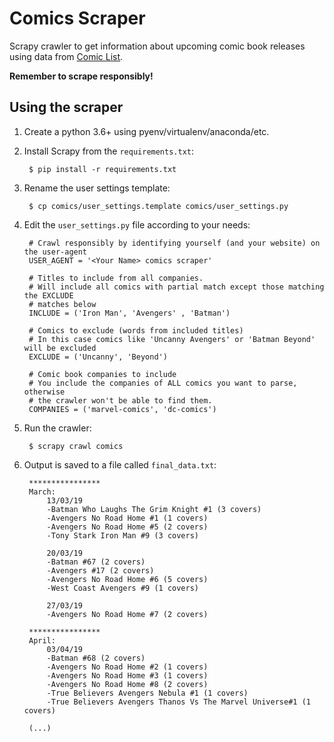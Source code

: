# Comics Scraper

Scrapy crawler to get information about upcoming comic book releases using data from [Comic List](http://www.comiclist.com/index.php).

**Remember to scrape responsibly!**

## Using the scraper

1. Create a python 3.6+ using pyenv/virtualenv/anaconda/etc.
1. Install Scrapy from the `requirements.txt`:

        $ pip install -r requirements.txt

1. Rename the user settings template:

        $ cp comics/user_settings.template comics/user_settings.py

1. Edit the `user_settings.py` file according to your needs:

        # Crawl responsibly by identifying yourself (and your website) on the user-agent
        USER_AGENT = '<Your Name> comics scraper'

        # Titles to include from all companies.
        # Will include all comics with partial match except those matching the EXCLUDE
        # matches below
        INCLUDE = ('Iron Man', 'Avengers' , 'Batman')

        # Comics to exclude (words from included titles)
        # In this case comics like 'Uncanny Avengers' or 'Batman Beyond' will be excluded
        EXCLUDE = ('Uncanny', 'Beyond')

        # Comic book companies to include
        # You include the companies of ALL comics you want to parse, otherwise
        # the crawler won't be able to find them.
        COMPANIES = ('marvel-comics', 'dc-comics')

1. Run the crawler:

        $ scrapy crawl comics

1. Output is saved to a file called `final_data.txt`:

        ****************
        March:
            13/03/19
            -Batman Who Laughs The Grim Knight #1 (3 covers)
            -Avengers No Road Home #1 (1 covers)
            -Avengers No Road Home #5 (2 covers)
            -Tony Stark Iron Man #9 (3 covers)

            20/03/19
            -Batman #67 (2 covers)
            -Avengers #17 (2 covers)
            -Avengers No Road Home #6 (5 covers)
            -West Coast Avengers #9 (1 covers)

            27/03/19
            -Avengers No Road Home #7 (2 covers)

        ****************
        April:
            03/04/19
            -Batman #68 (2 covers)
            -Avengers No Road Home #2 (1 covers)
            -Avengers No Road Home #3 (1 covers)
            -Avengers No Road Home #8 (2 covers)
            -True Believers Avengers Nebula #1 (1 covers)
            -True Believers Avengers Thanos Vs The Marvel Universe#1 (1 covers)

        (...)
